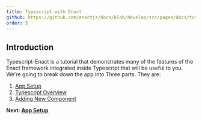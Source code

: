 ```yaml
---
title: Typescript with Enact
github: https://github.com/enactjs/docs/blob/develop/src/pages/docs/tutorials/tutorial-typescript-basic/index.md
order: 5
---
```


## Introduction

Typescript-Enact is a tutorial that demonstrates many of the features of the Enact framework integrated inside Typescript that will be useful to you. We're going to break down the app into Three parts. They are:

1. [App Setup](app-setup/)
2. [Typescript Overview](typescript-overview/)
3. [Adding New Component](adding-new-component/)

**Next: [App Setup](app-setup/)**
